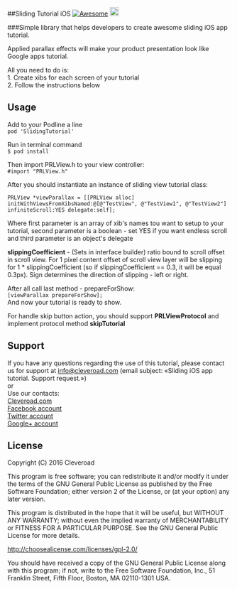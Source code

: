 ##Sliding Tutorial iOS [![Awesome](https://cdn.rawgit.com/sindresorhus/awesome/d7305f38d29fed78fa85652e3a63e154dd8e8829/media/badge.svg)](https://github.com/sindresorhus/awesome)  <a href="https://www.cleveroad.com/?utm_source=github&utm_medium=label&utm_campaign=contacts"><img src="https://www.cleveroad.com/public/comercial/label-cleveroad.svg" height="20"></a>

###Simple library that helps developers to create awesome sliding iOS app tutorial.

Applied parallax effects will make your product presentation look like Google apps tutorial.

All you need to do is:
<br>1. Create xibs for each screen of your tutorial
<br>2. Follow the instructions below

## Usage

Add to your Podline a line  <br>
`pod 'SlidingTutorial'` 

Run in terminal command <br>
`$ pod install`

Then import PRLView.h to your view controller:<br>
`#import "PRLView.h"`

After you should instantiate an instance of sliding view tutorial class: <br>

`PRLView *viewParallax = [[PRLView alloc] initWithViewsFromXibsNamed:@[@"TestView", @"TestView1", @"TestView2"] infiniteScroll:YES delegate:self];`

Where first parameter is an array of xib's names tou want to setup to your tutorial, second parameter is a boolean - set YES if you want endless scroll and third parameter is an object's delegate <br>

**slippingCoefficient** - (Sets in interface builder) ratio bound to scroll offset in scroll view. For 1 pixel content offset of scroll view layer will be slipping for 1 * slippingCoefficient (so if slippingCoefficient == 0.3, it will be equal 0.3px). Sign determines the direction of slipping - left or right. <br>

After all call last method - prepareForShow: <br>
`[viewParallax prepareForShow];` <br>
And now your tutorial is ready to show. <br>

For handle skip button action, you should support **PRLViewProtocol**  and implement protocol method **skipTutorial**

## Support
If you have any questions regarding the use of this tutorial, please contact us for support
at info@cleveroad.com (email subject: «Sliding iOS app tutorial. Support request.»)
<br>or
<br>Use our contacts:
<br><a href="https://www.cleveroad.com/?utm_source=github&utm_medium=link&utm_campaign=contacts">Cleveroad.com</a>
<br><a href="https://www.facebook.com/cleveroadinc">Facebook account</a>
<br><a href="https://twitter.com/CleveroadInc">Twitter account</a>
<br><a href="https://plus.google.com/+CleveroadInc/">Google+ account</a>

## License

Copyright (С) 2016 Cleveroad

This program is free software; you can redistribute it and/or modify
it under the terms of the GNU General Public License as published by
the Free Software Foundation; either version 2 of the License, or
(at your option) any later version.

This program is distributed in the hope that it will be useful,
but WITHOUT ANY WARRANTY; without even the implied warranty of
MERCHANTABILITY or FITNESS FOR A PARTICULAR PURPOSE.  See the
GNU General Public License for more details.

http://choosealicense.com/licenses/gpl-2.0/

You should have received a copy of the GNU General Public License along
with this program; if not, write to the Free Software Foundation, Inc.,
51 Franklin Street, Fifth Floor, Boston, MA 02110-1301 USA.
